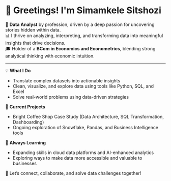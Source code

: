 # 👋 Greetings! I'm Simamkele Sitshozi

🎯 **Data Analyst** by profession, driven by a deep passion for uncovering stories hidden within data.  
📊 I thrive on analyzing, interpreting, and transforming data into meaningful insights that drive decisions.  
🎓 Holder of a **BCom in Economics and Econometrics**, blending strong analytical thinking with economic intuition.

---

💡 **What I Do**
- Translate complex datasets into actionable insights  
- Clean, visualize, and explore data using tools like Python, SQL, and Excel  
- Solve real-world problems using data-driven strategies

📌 **Current Projects**
- Bright Coffee Shop Case Study (Data Architecture, SQL Transformation, Dashboarding)  
- Ongoing exploration of Snowflake, Pandas, and Business Intelligence tools

🌱 **Always Learning**
- Expanding skills in cloud data platforms and AI-enhanced analytics  
- Exploring ways to make data more accessible and valuable to businesses

🚀 Let’s connect, collaborate, and solve data challenges together!



